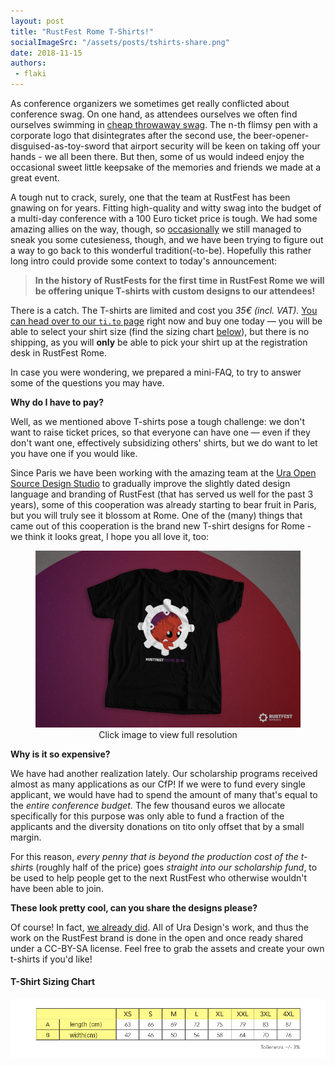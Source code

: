 ```yaml
---
layout: post
title: "RustFest Rome T-Shirts!"
socialImageSrc: "/assets/posts/tshirts-share.png"
date: 2018-11-15
authors:
 - flaki
---
```

As conference organizers we sometimes get really conflicted about conference swag. On one hand, as attendees ourselves we often find ourselves swimming in [cheap throwaway swag](https://twitter.com/SandraPersing/status/1059602095941111808). The n-th flimsy pen with a corporate logo that disintegrates after the second use, the beer-opener-disguised-as-toy-sword that airport security will be keen on taking off your hands - we all been there. But then, some of us would indeed enjoy the occasional sweet little keepsake of the memories and friends we made at a great event.

A tough nut to crack, surely, one that the team at RustFest has been gnawing on for years. Fitting high-quality and witty swag into the budget of a multi-day conference with a 100 Euro ticket price is tough. We had some amazing allies on the way, though, so [occasionally](https://twitter.com/mackwic/status/914108033134989312) we still managed to sneak you some cutesieness, though, and we have been trying to figure out a way to go back to this wonderful tradition(-to-be). Hopefully this rather long intro could provide some context to today's announcement:

> **In the history of RustFests for the first time in RustFest Rome we will
> be offering unique T-shirts with custom designs to our attendees!**

There is a catch. The T-shirts are limited and cost you _35€ (incl. VAT)._ [You can head over to our `ti.to` page](https://ti.to/asquera-event-ug/rustfest-rome-2018/) right now and buy one today — you will be able to select your shirt size (find the sizing chart [below](#t-shirt-sizing-chart)), but there is no shipping, as you will **only** be able to pick your shirt up at the registration desk in RustFest Rome.

In case you were wondering, we prepared a mini-FAQ, to try to answer some of the questions you may have.

**Why do I have to pay?**

Well, as we mentioned above T-shirts pose a tough challenge: we don't want to raise ticket prices, so that everyone can have one — even if they don't want one, effectively subsidizing others' shirts, but we do want to let you have one if you would like.

Since Paris we have been working with the amazing team at the [Ura Open Source Design Studio](https://ura.design/) to gradually improve the slightly dated design language and branding of RustFest (that has served us well for the past 3 years), some of this cooperation was already starting to bear fruit in Paris, but you will truly see it blossom at Rome. One of the (many) things that came out of this cooperation is the brand new T-shirt designs for Rome - we think it looks great, I hope you all love it, too:

<figure style="text-align: center;">
    <a target="_blank" href="/assets/posts/rustfest-rome-attendee-tshirt.png"><img src="/assets/posts/rustfest-rome-attendee-tshirt-small.png" alt="RustFest Rome T-shirt mockup" /></a>
    <figcaption>Click image to view full resolution</figcaption>
</figure>

**Why is it so expensive?**

We have had another realization lately. Our scholarship programs received almost as many applications as our CfP! If we were to fund every single applicant, we would have had to spend the amount of many that's equal to the _entire conference budget._ The few thousand euros we allocate specifically for this purpose was only able to fund a fraction of the applicants and the diversity donations on tito only offset that by a small margin.

For this reason, _every penny that is beyond the production cost of the t-shirts_ (roughly half of the price) goes _straight into our scholarship fund_, to be used to help people get to the next RustFest who otherwise wouldn't have been able to join.

**These look pretty cool, can you share the designs please?**

Of course! In fact, [we already did](https://github.com/uracreative/works/tree/master/RustFestRome%202018/T-Shirts). All of Ura Design's work, and thus the work on the RustFest brand is done in the open and once ready shared under a CC-BY-SA license. Feel free to grab the assets and create your own t-shirts if you'd like!

#### T-Shirt Sizing Chart
![T-Shirt sizing chart](/assets/posts/rome-tshirt-sizingchart.png)
